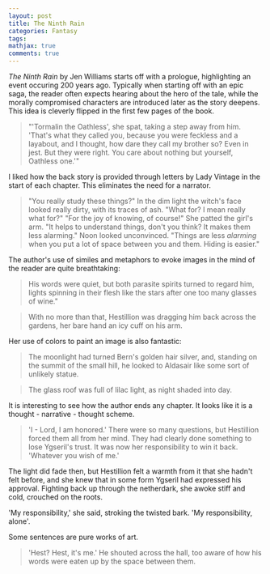 ```yaml
---
layout: post
title: The Ninth Rain 
categories: Fantasy
tags:
mathjax: true
comments: true
---
```


*The Ninth Rain* by Jen Williams starts off with a prologue, highlighting an event occuring 200 years ago. Typically when starting off with an epic saga, the reader often expects hearing about the hero of the tale, while the morally compromised characters are introduced later as the story deepens. This idea is cleverly flipped in the first few pages of the book.

>"'Tormalin the Oathless', she spat, taking a step away from him. 'That's what they called you, because you were feckless and a layabout, and I thought, how dare they call my brother so? Even in jest. But they were right. You care about nothing but yourself, Oathless one.'"


I liked how the back story is provided through letters by Lady Vintage in the start of each chapter. This eliminates the need for a narrator.

> "You really study these things?" In the dim light the witch's face looked really dirty, with its traces of ash. "What for? I mean really what for?"
"For the joy of knowing, of course!" She patted the girl's arm. "It helps to understand things, don't you think? It makes them less alarming."
Noon looked unconvinced. "Things are less *alarming* when you put a lot of space between you and them. Hiding is easier."

The author's use of similes and metaphors to evoke images in the mind of the reader are quite breathtaking:

>His words were quiet, but both parasite spirits turned to regard him, lights spinning in their flesh like the stars after one too many glasses of wine."

>With no more than that, Hestillion was dragging him back across the gardens, her bare hand an icy cuff on his arm.

Her use of colors to paint an image is also fantastic:

> The moonlight had turned Bern's golden hair silver, and, standing on the summit of the small hill, he looked to Aldasair like some sort of unlikely statue.

> The glass roof was full of lilac light, as night shaded into day.

It is interesting to see how the author ends any chapter. It looks like it is a thought - narrative - thought scheme.

>'I - Lord, I am honored.' There were so many questions, but Hestillion forced them all from her mind. They had clearly done something to lose Ygseril's trust. It was now her responsibility to win it back. 'Whatever you wish of me.'
>
The light did fade then, but Hestillion felt a warmth from it that she hadn't felt before, and she knew that in some form Ygseril had expressed his approval. Fighting back up through the netherdark, she awoke stiff and cold, crouched on the roots.
>
'My responsibility,' she said, stroking the twisted bark. 'My responsibility, alone'.

Some sentences are pure works of art.

>'Hest? Hest, it's me.' He shouted across the hall, too aware of how his words were eaten up by the space between them. 
